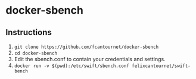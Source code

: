 # docker-sbench

## Instructions

1. `git clone https://github.com/fcantournet/docker-sbench`
2. `cd docker-sbench`
3. Edit the sbench.conf to contain your credentials and settings.
4. `docker run -v $(pwd):/etc/swift/sbench.conf felixcantournet/swift-bench`

